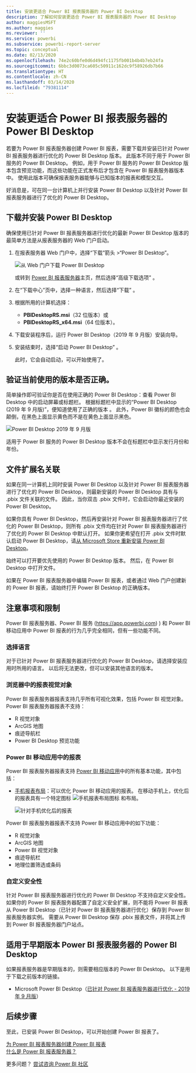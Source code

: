 ```yaml
---
title: 安装更适合 Power BI 报表服务器的 Power BI Desktop
description: 了解如何安装更适合 Power BI 报表服务器的 Power BI Desktop
author: maggiesMSFT
ms.author: maggies
ms.reviewer: ''
ms.service: powerbi
ms.subservice: powerbi-report-server
ms.topic: conceptual
ms.date: 02/13/2020
ms.openlocfilehash: 74e2c60bfe0d6d494fc1175fb001b4b4b7eb24fa
ms.sourcegitcommit: 6bbc3d0073ca605c50911c162dc9f58926db7b66
ms.translationtype: HT
ms.contentlocale: zh-CN
ms.lasthandoff: 03/14/2020
ms.locfileid: "79381114"
---
```

# <a name="install-power-bi-desktop-optimized-for-power-bi-report-server"></a>安装更适合 Power BI 报表服务器的 Power BI Desktop

若要为 Power BI 报表服务器创建 Power BI 报表，需要下载并安装已针对 Power BI 报表服务器进行优化的 Power BI Desktop 版本。 此版本不同于用于 Power BI 服务的 Power BI Desktop。 例如，用于 Power BI 服务的 Power BI Desktop 版本包含预览功能，而这些功能在正式发布后才包含在 Power BI 报表服务器版本中。 使用此版本可确保报表服务器能够与已知版本的报表和模型交互。 

好消息是，可在同一台计算机上并行安装 Power BI Desktop 以及针对 Power BI 报表服务器进行了优化的 Power BI Desktop。

## <a name="download-and-install-power-bi-desktop"></a>下载并安装 Power BI Desktop

确保使用已针对 Power BI 报表服务器进行优化的最新 Power BI Desktop 版本的最简单方法是从报表服务器的 Web 门户启动。

1. 在报表服务器 Web 门户中，选择“下载”箭头 >“Power BI Desktop”。  

    ![从 Web 门户下载 Power BI Desktop](media/install-powerbi-desktop/report-server-download-web-portal.png)

    或转到 [Power BI 报表服务器](https://powerbi.microsoft.com/report-server/)主页，然后选择“高级下载选项”  。

2. 在“下载中心”页中，选择一种语言，然后选择“下载”  。

3. 根据所用的计算机选择： 

    - **PBIDesktopRS.msi**（32 位版本）或
    - **PBIDesktopRS_x64.msi**（64 位版本）。

1. 下载安装程序后，运行 Power BI Desktop（2019 年 9 月版）安装向导。

2. 安装结束时，选择“启动 Power BI Desktop”  。

    此时，它会自动启动，可以开始使用了。

## <a name="verify-youre-using-the-correct-version"></a>验证当前使用的版本是否正确。
简单操作即可验证你是否在使用正确的 Power BI Desktop：查看 Power BI Desktop 中的启动屏幕或标题栏。 根据标题栏中显示的“Power BI Desktop (2019 年 9 月版)”，便知道使用了正确的版本  。 此外，Power BI 徽标的颜色也会颠倒，在黑色上面显示黄色而不是在黄色上面显示黑色。

![Power BI Desktop 2019 年 9 月版](media/install-powerbi-desktop/power-bi-report-server-desktop-sept-2019.png)

适用于 Power BI 服务的 Power BI Desktop 版本不会在标题栏中显示发行月份和年份。

## <a name="file-extension-association"></a>文件扩展名关联
如果在同一计算机上同时安装 Power BI Desktop 以及针对 Power BI 报表服务器进行了优化的 Power BI Desktop，则最新安装的 Power BI Desktop 具有与 .pbix 文件关联的文件。 因此，当你双击 .pbix 文件时，它会启动你最近安装的 Power BI Desktop。

如果你具有 Power BI Desktop，然后再安装针对 Power BI 报表服务器进行了优化的 Power BI Desktop，则所有 .pbix 文件均在针对 Power BI 报表服务器进行了优化的 Power BI Desktop 中默认打开。 如果你更希望在打开 .pbix 文件时默认启动 Power BI Desktop，请[从 Microsoft Store 重新安装 Power BI Desktop](https://aka.ms/pbidesktopstore)。

始终可以打开要优先使用的 Power BI Desktop 版本。 然后，在 Power BI Desktop 中打开文件。

如果在 Power BI 报表服务器中编辑 Power BI 报表，或者通过 Web 门户创建新的 Power BI 报表，请始终打开 Power BI Desktop 的正确版本。

## <a name="considerations-and-limitations"></a>注意事项和限制

Power BI 报表服务器、Power BI 服务 (https://app.powerbi.com) ) 和 Power BI 移动应用中 Power BI 报表的行为几乎完全相同，但有一些功能不同。

### <a name="selecting-a-language"></a>选择语言

对于已针对 Power BI 报表服务器进行优化的 Power BI Desktop，请选择安装应用时所用的语言。 以后将无法更改，但可以安装其他语言的版本。

### <a name="report-visuals-in-a-browser"></a>浏览器中的报表视觉对象

Power BI 报表服务器报表支持几乎所有可视化效果，包括 Power BI 视觉对象。 Power BI 报表服务器报表不支持：

* R 视觉对象
* ArcGIS 地图
* 痕迹导航栏
* Power BI Desktop 预览功能

### <a name="reports-in-the-power-bi-mobile-apps"></a>Power BI 移动应用中的报表

Power BI 报表服务器报表支持 [Power BI 移动应用](../consumer/mobile/mobile-apps-for-mobile-devices.md)中的所有基本功能，其中包括：

* [手机报表布局](../desktop-create-phone-report.md)：可以优化 Power BI 移动应用的报表。 在移动手机上，优化后的报表具有一个特定图标 ![手机报表布局图标](media/install-powerbi-desktop/power-bi-rs-mobile-optimized-icon.png) 和布局。
  
    ![针对手机优化后的报表](media/install-powerbi-desktop/power-bi-rs-mobile-optimized-report.png)

Power BI 报表服务器报表不支持 Power BI 移动应用中的如下功能：

* R 视觉对象
* ArcGIS 地图
* Power BI 视觉对象
* 痕迹导航栏
* 地理位置筛选或条码

### <a name="custom-security"></a>自定义安全性

针对 Power BI 报表服务器进行优化的 Power BI Desktop 不支持自定义安全性。 如果你的 Power BI 报表服务器配置了自定义安全扩展，则不能将 Power BI 报表从 Power BI Desktop（已针对 Power BI 报表服务器进行优化）保存到 Power BI 报表服务器实例。 需要从 Power BI Desktop 保存 .pbix 报表文件，并将其上传到 Power BI 报表服务器门户站点。

## <a name="power-bi-desktop-for-earlier-versions-of-power-bi-report-server"></a>适用于早期版本 Power BI 报表服务器的 Power BI Desktop

如果报表服务器是早期版本的，则需要相应版本的 Power BI Desktop。 以下是用于下载之前版本的链接。

- Microsoft Power BI Desktop（[已针对 Power BI 报表服务器进行优化 - 2019 年 9 月版](https://go.microsoft.com/fwlink/?linkid=2103723)）

## <a name="next-steps"></a>后续步骤

至此，已安装 Power BI Desktop，可以开始创建 Power BI 报表了。

[为 Power BI 报表服务器创建 Power BI 报表](quickstart-create-powerbi-report.md)  
[什么是 Power BI 报表服务器？](get-started.md)

更多问题？ [尝试咨询 Power BI 社区](https://community.powerbi.com/)
